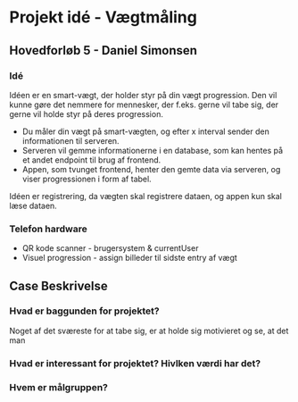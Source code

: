 # Projekt idé - Vægtmåling

## Hovedforløb 5 - Daniel Simonsen

### Idé

Idéen er en smart-vægt, der holder styr på din vægt progression. Den vil kunne gøre det nemmere for mennesker, der f.eks. gerne vil tabe sig, der gerne vil holde styr på deres progression.

- Du måler din vægt på smart-vægten, og efter x interval sender den informationen til serveren.
- Serveren vil gemme informationerne i en database, som kan hentes på et andet endpoint til brug af frontend.
- Appen, som tvunget frontend, henter den gemte data via serveren, og viser progressionen i form af tabel.

Idéen er registrering, da vægten skal registrere dataen, og appen kun skal læse dataen.

### Telefon hardware

- QR kode scanner - brugersystem & currentUser
- Visuel progression - assign billeder til sidste entry af vægt

## Case Beskrivelse

### Hvad er baggunden for projektet?

Noget af det sværeste for at tabe sig, er at holde sig motivieret og se, at det man

### Hvad er interessant for projektet? Hivlken værdi har det?

### Hvem er målgruppen?
